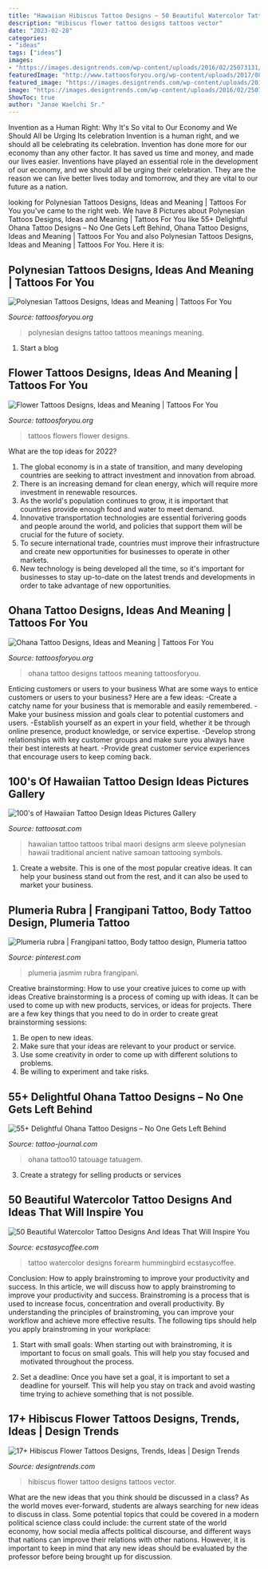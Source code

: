```yaml
---
title: "Hawaiian Hibiscus Tattoo Designs ~ 50 Beautiful Watercolor Tattoo Designs And Ideas That Will Inspire You"
description: "Hibiscus flower tattoo designs tattoos vector"
date: "2023-02-28"
categories:
- "ideas"
tags: ["ideas"]
images:
- "https://images.designtrends.com/wp-content/uploads/2016/02/25073131/Cute-Hibiscus-Flower-Tattoo-Design.jpg"
featuredImage: "http://www.tattoosforyou.org/wp-content/uploads/2017/08/Ohana-Tattoo-Images.jpg"
featured_image: "https://images.designtrends.com/wp-content/uploads/2016/02/25073131/Cute-Hibiscus-Flower-Tattoo-Design.jpg"
image: "https://images.designtrends.com/wp-content/uploads/2016/02/25073131/Cute-Hibiscus-Flower-Tattoo-Design.jpg"
ShowToc: true
author: "Janae Waelchi Sr."
---
```



Invention as a Human Right: Why It's So vital to Our Economy and We Should All be Urging Its celebration
Invention is a human right, and we should all be celebrating its celebration. Invention has done more for our economy than any other factor. It has saved us time and money, and made our lives easier.
Inventions have played an essential role in the development of our economy, and we should all be urging their celebration. They are the reason we can live better lives today and tomorrow, and they are vital to our future as a nation.

	

		
looking for Polynesian Tattoos Designs, Ideas and Meaning | Tattoos For You you've came to the right web. We have 8 Pictures about Polynesian Tattoos Designs, Ideas and Meaning | Tattoos For You like 55+ Delightful Ohana Tattoo Designs – No One Gets Left Behind, Ohana Tattoo Designs, Ideas and Meaning | Tattoos For You and also Polynesian Tattoos Designs, Ideas and Meaning | Tattoos For You. Here it is:
		
    
## Polynesian Tattoos Designs, Ideas And Meaning | Tattoos For You

<img loading=lazy src="http://www.tattoosforyou.org/wp-content/uploads/2013/09/Polynesian-Tattoo-Designs-and-Meanings.jpg" onerror="this.onerror=null;this.src='https://tse4.mm.bing.net/th?id=OIP.5GE9F0xS-PKRO4C0TKzt3wHaLG&amp;pid=15.1';" alt="Polynesian Tattoos Designs, Ideas and Meaning | Tattoos For You">

_Source: tattoosforyou.org_

>polynesian designs tattoo tattoos meanings meaning. 

	

1. Start a blog

    
## Flower Tattoos Designs, Ideas And Meaning | Tattoos For You

<img loading=lazy src="http://www.tattoosforyou.org/wp-content/uploads/2013/09/Tattoos-of-Flowers.jpg" onerror="this.onerror=null;this.src='https://tse1.mm.bing.net/th?id=OIP.BjMQoqfS0BExgH0pJfo48QHaJ4&amp;pid=15.1';" alt="Flower Tattoos Designs, Ideas and Meaning | Tattoos For You">

_Source: tattoosforyou.org_

>tattoos flowers flower designs. 

	

What are the top ideas for 2022?
1. The global economy is in a state of transition, and many developing countries are seeking to attract investment and innovation from abroad.
2. There is an increasing demand for clean energy, which will require more investment in renewable resources.
3. As the world's population continues to grow, it is important that countries provide enough food and water to meet demand.
4. Innovative transportation technologies are essential forivering goods and people around the world, and policies that support them will be crucial for the future of society.
5. To secure international trade, countries must improve their infrastructure and create new opportunities for businesses to operate in other markets.
6. New technology is being developed all the time, so it's important for businesses to stay up-to-date on the latest trends and developments in order to take advantage of new opportunities.

    
## Ohana Tattoo Designs, Ideas And Meaning | Tattoos For You

<img loading=lazy src="http://www.tattoosforyou.org/wp-content/uploads/2017/08/Ohana-Tattoo-Images.jpg" onerror="this.onerror=null;this.src='https://tse1.mm.bing.net/th?id=OIP.RagtncU0Edd-Oy2bWgXDSwHaKS&amp;pid=15.1';" alt="Ohana Tattoo Designs, Ideas and Meaning | Tattoos For You">

_Source: tattoosforyou.org_

>ohana tattoo designs tattoos meaning tattoosforyou. 

	

Enticing customers or users to your business
What are some ways to entice customers or users to your business? Here are a few ideas: 
-Create a catchy name for your business that is memorable and easily remembered.
-Make your business mission and goals clear to potential customers and users. 
-Establish yourself as an expert in your field, whether it be through online presence, product knowledge, or service expertise. 
-Develop strong relationships with key customer groups and make sure you always have their best interests at heart. 
-Provide great customer service experiences that encourage users to keep coming back.

    
## 100&#039;s Of Hawaiian Tattoo Design Ideas Pictures Gallery

<img loading=lazy src="https://tattoosat.com/wp-content/uploads/2014/12/Hawaiian-4.jpg" onerror="this.onerror=null;this.src='https://tse1.mm.bing.net/th?id=OIP.cKinpL5OCPW8sUERcZUhtAHaJ6&amp;pid=15.1';" alt="100&#039;s of Hawaiian Tattoo Design Ideas Pictures Gallery">

_Source: tattoosat.com_

>hawaiian tattoo tattoos tribal maori designs arm sleeve polynesian hawaii traditional ancient native samoan tattooing symbols. 

	

1. Create a website. This is one of the most popular creative ideas. It can help your business stand out from the rest, and it can also be used to market your business.

    
## Plumeria Rubra | Frangipani Tattoo, Body Tattoo Design, Plumeria Tattoo

<img loading=lazy src="https://i.pinimg.com/736x/f1/4b/74/f14b745d39ccf919972019cb98ccfc73.jpg" onerror="this.onerror=null;this.src='https://tse4.mm.bing.net/th?id=OIP.FXGlecgQ3wFqEyX2AAI6EQHaNK&amp;pid=15.1';" alt="Plumeria rubra | Frangipani tattoo, Body tattoo design, Plumeria tattoo">

_Source: pinterest.com_

>plumeria jasmim rubra frangipani. 

	

Creative brainstorming: How to use your creative juices to come up with ideas
Creative brainstorming is a process of coming up with ideas. It can be used to come up with new products, services, or ideas for projects. There are a few key things that you need to do in order to create great brainstorming sessions:
1. Be open to new ideas.
2. Make sure that your ideas are relevant to your product or service.
3. Use some creativity in order to come up with different solutions to problems.
4. Be willing to experiment and take risks.

    
## 55+ Delightful Ohana Tattoo Designs – No One Gets Left Behind

<img loading=lazy src="https://tattoo-journal.com/wp-content/uploads/2016/09/ohana-tattoo10-650x813.jpg" onerror="this.onerror=null;this.src='https://tse3.mm.bing.net/th?id=OIP.n0O4kt3f5_ELqdITDhDu5wHaJQ&amp;pid=15.1';" alt="55+ Delightful Ohana Tattoo Designs – No One Gets Left Behind">

_Source: tattoo-journal.com_

>ohana tattoo10 tatouage tatuagem. 

	

3. Create a strategy for selling products or services 

    
## 50 Beautiful Watercolor Tattoo Designs And Ideas That Will Inspire You

<img loading=lazy src="https://i0.wp.com/www.ecstasycoffee.com/wp-content/uploads/2016/08/Watercolor-Hummingbird-Tattoo-On-Forearm.jpg" onerror="this.onerror=null;this.src='https://tse1.mm.bing.net/th?id=OIP.LG5efjf2CXrv5t73EZ9cjgHaJ4&amp;pid=15.1';" alt="50 Beautiful Watercolor Tattoo Designs And Ideas That Will Inspire You">

_Source: ecstasycoffee.com_

>tattoo watercolor designs forearm hummingbird ecstasycoffee. 

	

Conclusion: How to apply brainstroming to improve your productivity and success.
In this article, we will discuss how to apply brainstroming to improve your productivity and success. Brainstroming is a process that is used to increase focus, concentration and overall productivity. By understanding the principles of brainstroming, you can improve your workflow and achieve more effective results. The following tips should help you apply brainstroming in your workplace: 
1) Start with small goals: When starting out with brainstroming, it is important to focus on small goals. This will help you stay focused and motivated throughout the process. 

2) Set a deadline: Once you have set a goal, it is important to set a deadline for yourself. This will help you stay on track and avoid wasting time trying to achieve something that is not possible.

    
## 17+ Hibiscus Flower Tattoos Designs, Trends, Ideas | Design Trends

<img loading=lazy src="https://images.designtrends.com/wp-content/uploads/2016/02/25073131/Cute-Hibiscus-Flower-Tattoo-Design.jpg" onerror="this.onerror=null;this.src='https://tse3.mm.bing.net/th?id=OIP.1ZydTDl5TWfgHR3cA74TegHaHa&amp;pid=15.1';" alt="17+ Hibiscus Flower Tattoos Designs, Trends, Ideas | Design Trends">

_Source: designtrends.com_

>hibiscus flower tattoo designs tattoos vector. 

	

What are the new ideas that you think should be discussed in a class?
As the world moves ever-forward, students are always searching for new ideas to discuss in class. Some potential topics that could be covered in a modern political science class could include: the current state of the world economy, how social media affects political discourse, and different ways that nations can improve their relations with other nations. However, it is important to keep in mind that any new ideas should be evaluated by the professor before being brought up for discussion.

